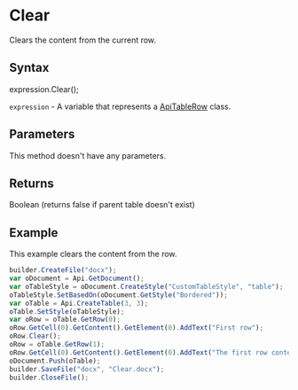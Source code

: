 # Clear

Clears the content from the current row.

## Syntax

expression.Clear();

`expression` - A variable that represents a [ApiTableRow](../ApiTableRow.md) class.

## Parameters

This method doesn't have any parameters.

## Returns

Boolean (returns false if parent table doesn't exist)

## Example

This example clears the content from the row.

```javascript
builder.CreateFile("docx");
var oDocument = Api.GetDocument();
var oTableStyle = oDocument.CreateStyle("CustomTableStyle", "table");
oTableStyle.SetBasedOn(oDocument.GetStyle("Bordered"));
var oTable = Api.CreateTable(3, 3);
oTable.SetStyle(oTableStyle);
var oRow = oTable.GetRow(0);
oRow.GetCell(0).GetContent().GetElement(0).AddText("First row");
oRow.Clear();
oRow = oTable.GetRow(1);
oRow.GetCell(0).GetContent().GetElement(0).AddText("The first row content was cleared.");
oDocument.Push(oTable);
builder.SaveFile("docx", "Clear.docx");
builder.CloseFile();
```
